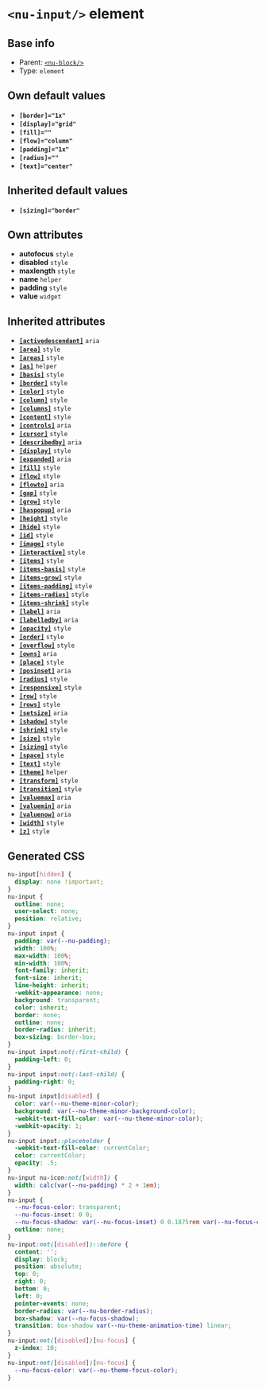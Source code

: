 # `<nu-input/>` element

## Base info
* Parent: [`<nu-block/>`](./nu-block.md)
* Type: `element`


## Own default values
* **`[border]="1x"`**
* **`[display]="grid"`**
* **`[fill]=""`**
* **`[flow]="column"`**
* **`[padding]="1x"`**
* **`[radius]=""`**
* **`[text]="center"`**

## Inherited default values
* **`[sizing]="border"`**


## Own attributes
* **autofocus** `style`
* **disabled** `style`
* **maxlength** `style`
* **name** `helper`
* **padding** `style`
* **value** `widget`


## Inherited attributes
* **[`[activedescendant]`](../attributes/activedescendant.md)** `aria`
* **[`[area]`](../attributes/area.md)** `style`
* **[`[areas]`](../attributes/areas.md)** `style`
* **[`[as]`](../attributes/as.md)** `helper`
* **[`[basis]`](../attributes/basis.md)** `style`
* **[`[border]`](../attributes/border.md)** `style`
* **[`[color]`](../attributes/color.md)** `style`
* **[`[column]`](../attributes/column.md)** `style`
* **[`[columns]`](../attributes/columns.md)** `style`
* **[`[content]`](../attributes/content.md)** `style`
* **[`[controls]`](../attributes/controls.md)** `aria`
* **[`[cursor]`](../attributes/cursor.md)** `style`
* **[`[describedby]`](../attributes/describedby.md)** `aria`
* **[`[display]`](../attributes/display.md)** `style`
* **[`[expanded]`](../attributes/expanded.md)** `aria`
* **[`[fill]`](../attributes/fill.md)** `style`
* **[`[flow]`](../attributes/flow.md)** `style`
* **[`[flowto]`](../attributes/flowto.md)** `aria`
* **[`[gap]`](../attributes/gap.md)** `style`
* **[`[grow]`](../attributes/grow.md)** `style`
* **[`[haspopup]`](../attributes/haspopup.md)** `aria`
* **[`[height]`](../attributes/height.md)** `style`
* **[`[hide]`](../attributes/hide.md)** `style`
* **[`[id]`](../attributes/id.md)** `style`
* **[`[image]`](../attributes/image.md)** `style`
* **[`[interactive]`](../attributes/interactive.md)** `style`
* **[`[items]`](../attributes/items.md)** `style`
* **[`[items-basis]`](../attributes/items-basis.md)** `style`
* **[`[items-grow]`](../attributes/items-grow.md)** `style`
* **[`[items-padding]`](../attributes/items-padding.md)** `style`
* **[`[items-radius]`](../attributes/items-radius.md)** `style`
* **[`[items-shrink]`](../attributes/items-shrink.md)** `style`
* **[`[label]`](../attributes/label.md)** `aria`
* **[`[labelledby]`](../attributes/labelledby.md)** `aria`
* **[`[opacity]`](../attributes/opacity.md)** `style`
* **[`[order]`](../attributes/order.md)** `style`
* **[`[overflow]`](../attributes/overflow.md)** `style`
* **[`[owns]`](../attributes/owns.md)** `aria`
* **[`[place]`](../attributes/place.md)** `style`
* **[`[posinset]`](../attributes/posinset.md)** `aria`
* **[`[radius]`](../attributes/radius.md)** `style`
* **[`[responsive]`](../attributes/responsive.md)** `style`
* **[`[row]`](../attributes/row.md)** `style`
* **[`[rows]`](../attributes/rows.md)** `style`
* **[`[setsize]`](../attributes/setsize.md)** `aria`
* **[`[shadow]`](../attributes/shadow.md)** `style`
* **[`[shrink]`](../attributes/shrink.md)** `style`
* **[`[size]`](../attributes/size.md)** `style`
* **[`[sizing]`](../attributes/sizing.md)** `style`
* **[`[space]`](../attributes/space.md)** `style`
* **[`[text]`](../attributes/text.md)** `style`
* **[`[theme]`](../attributes/theme.md)** `helper`
* **[`[transform]`](../attributes/transform.md)** `style`
* **[`[transition]`](../attributes/transition.md)** `style`
* **[`[valuemax]`](../attributes/valuemax.md)** `aria`
* **[`[valuemin]`](../attributes/valuemin.md)** `aria`
* **[`[valuenow]`](../attributes/valuenow.md)** `aria`
* **[`[width]`](../attributes/width.md)** `style`
* **[`[z]`](../attributes/z.md)** `style`

## Generated CSS
```css
nu-input[hidden] {
  display: none !important;
}
nu-input {
  outline: none;
  user-select: none;
  position: relative;
}
nu-input input {
  padding: var(--nu-padding);
  width: 100%;
  max-width: 100%;
  min-width: 100%;
  font-family: inherit;
  font-size: inherit;
  line-height: inherit;
  -webkit-appearance: none;
  background: transparent;
  color: inherit;
  border: none;
  outline: none;
  border-radius: inherit;
  box-sizing: border-box;
}
nu-input input:not(:first-child) {
  padding-left: 0;
}
nu-input input:not(:last-child) {
  padding-right: 0;
}
nu-input input[disabled] {
  color: var(--nu-theme-minor-color);
  background: var(--nu-theme-minor-background-color);
  -webkit-text-fill-color: var(--nu-theme-minor-color);
  -webkit-opacity: 1;
}
nu-input input::placeholder {
  -webkit-text-fill-color: currentColor;
  color: currentColor;
  opacity: .5;
}
nu-input nu-icon:not([width]) {
  width: calc(var(--nu-padding) * 2 + 1em);
}
nu-input {
  --nu-focus-color: transparent;
  --nu-focus-inset: 0 0;
  --nu-focus-shadow: var(--nu-focus-inset) 0 0.1875rem var(--nu-focus-color);
  outline: none;
}
nu-input:not([disabled])::before {
  content: '';
  display: block;
  position: absolute;
  top: 0;
  right: 0;
  bottom: 0;
  left: 0;
  pointer-events: none;
  border-radius: var(--nu-border-radius);
  box-shadow: var(--nu-focus-shadow);
  transition: box-shadow var(--nu-theme-animation-time) linear;
}
nu-input:not([disabled])[nu-focus] {
  z-index: 10;
}
nu-input:not([disabled])[nu-focus] {
  --nu-focus-color: var(--nu-theme-focus-color);
}
```
